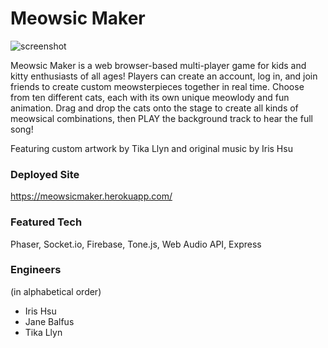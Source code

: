 # Meowsic Maker

<img src='GamePreview.gif' alt='screenshot'>

Meowsic Maker is a web browser-based multi-player game for kids and kitty enthusiasts of all ages! Players can create an account, log in, and join friends to create custom meowsterpieces together in real time. Choose from ten different cats, each with its own unique meowlody and fun animation. Drag and drop the cats onto the stage to create all kinds of meowsical combinations, then PLAY the background track to hear the full song!

Featuring custom artwork by Tika Llyn and original music by Iris Hsu

### Deployed Site
https://meowsicmaker.herokuapp.com/

### Featured Tech
Phaser, Socket.io, Firebase, Tone.js, Web Audio API, Express

### Engineers
(in alphabetical order)

- Iris Hsu
- Jane Balfus
- Tika Llyn
